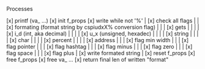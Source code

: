 Processes

[x] printf (va_ ...)
	[x] init f_props
	[x] write while not '%'
	|	[x] check all flags
	|	|	[x] formating (format string by cspiudxX% conversion flag)
	|	|	|	[x] gets
	|	|	|	|	[x] i_d (int, aka decimal)
	|	|	|	|	[x] u_x (unsigned, hexadec)
	|	|	|	|	[x] string 
	|	|	|	|	[x] char
	|	|	|	|	[x] percent
	|	|	|	|	[x] address
	|	|	|	[x] flag min width
	|	|	|	[x] flag pointer
	|	|	|	[x] flag hashtag
	|	|	|	[x] flag minus
	|	|	|	[x] flag zero
	|	|	|	[x] flag space
	|	|	|	[x] flag plus
	|	[x] write formated string
	|	[x] reset f_props
	[x] free f_props
	[x] free va_ ...
[x] return final len of written "format"
